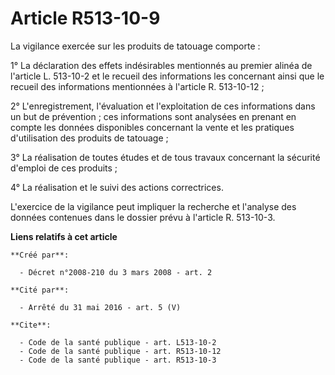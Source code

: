 # Article R513-10-9

La vigilance exercée sur les produits de tatouage comporte : 

1° La déclaration des effets indésirables mentionnés au premier alinéa de l'article L. 513-10-2 et le recueil des
informations les concernant ainsi que le recueil des informations mentionnées à l'article R. 513-10-12 ; 

2° L'enregistrement, l'évaluation et l'exploitation de ces informations dans un but de prévention ; ces informations sont
analysées en prenant en compte les données disponibles concernant la vente et les pratiques d'utilisation des produits de
tatouage ; 

3° La réalisation de toutes études et de tous travaux concernant la sécurité d'emploi de ces produits ; 

4° La réalisation et le suivi des actions correctrices. 

L'exercice de la vigilance peut impliquer la recherche et l'analyse des données contenues dans le dossier prévu à l'article
R. 513-10-3.

**Liens relatifs à cet article**

	**Créé par**:

	  - Décret n°2008-210 du 3 mars 2008 - art. 2

	**Cité par**:

	  - Arrêté du 31 mai 2016 - art. 5 (V)

	**Cite**:

	  - Code de la santé publique - art. L513-10-2
	  - Code de la santé publique - art. R513-10-12
	  - Code de la santé publique - art. R513-10-3
